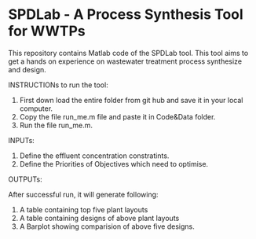 # SPDLab - A Process Synthesis Tool for WWTPs
This repository contains Matlab code of the SPDLab tool. This tool aims to get a hands on experience on wastewater treatment process synthesize and design.


INSTRUCTIONs to run the tool:

1. First down load the entire folder from git hub and save it in your local computer.
2. Copy the file run_me.m file and paste it in Code&Data folder.
3. Run the file run_me.m.


INPUTs:
1. Define the effluent concentration constratints.
2. Define the Priorities of Objectives which need to optimise.

OUTPUTs:

After successful run, it will generate following:

1. A table containing top five plant layouts
2. A table containing designs of above plant layouts
3. A Barplot showing comparision of above five designs. 

